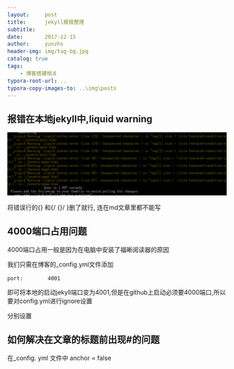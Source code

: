 ```yaml
---
layout:     post
title:      jekyll报错整理
subtitle:   
date:       2017-12-15
author:     yunzhs
header-img: img/tag-bg.jpg
catalog: true
tags:
    - 博客搭建相关
typora-root-url: ..
typora-copy-images-to: ..\img\posts
---
```


## 报错在本地jekyll中,liquid warning

![12.5](/img/12.5.png)

将错误行的{} 和{/   {}/  }删了就行, 连在md文章里都不能写



## 4000端口占用问题

4000端口占用一般是因为在电脑中安装了福晰阅读器的原因

我们只需在博客的_config.yml文件添加

```
port:        4001
```

即可将本地的启动jekyll端口变为4001,但是在github上启动必须要4000端口,所以要对config.yml进行ignore设置

分别设置

## 如何解决在文章的标题前出现#的问题

在_config. yml 文件中 anchor = false